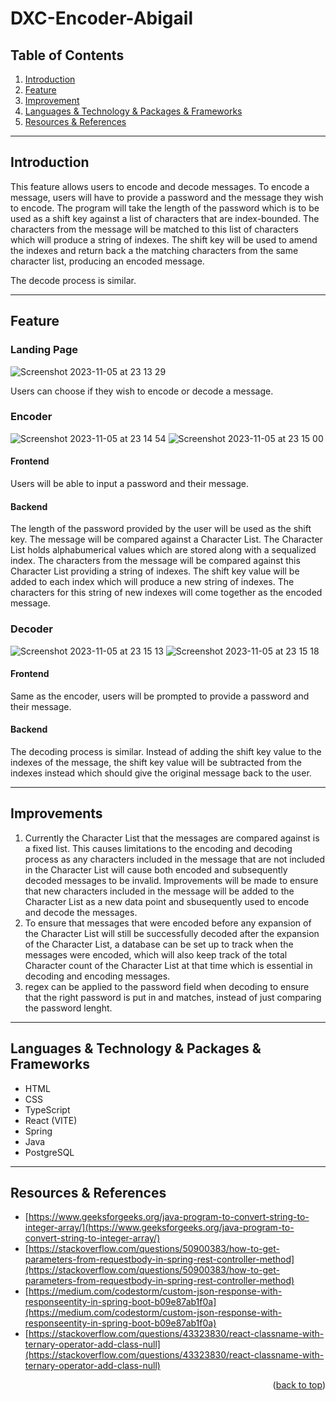 # DXC-Encoder-Abigail

## Table of Contents
1. [Introduction](#intro)
2. [Feature](#feature)
3. [Improvement](#improvements)
4. [Languages & Technology & Packages & Frameworks](#languages)
5. [Resources & References](#resources)

***
<a name="intro"></a>
## Introduction

This feature allows users to encode and decode messages. To encode a message, users will have to provide a password and the message they wish to encode. The program will take the length of the password which is to be used as a shift key against a list of characters that are index-bounded. The characters from the message will be matched to this list of characters which will produce a string of indexes. The shift key will be used to amend the indexes and return back a the matching characters from the same character list, producing an encoded message.

The decode process is similar.

***
<a name="feature"></a>
## Feature

### Landing Page
![Screenshot 2023-11-05 at 23 13 29](https://github.com/abigail-143/DXC-Encoder-Abigail/assets/106907059/a7bcfe33-3cfe-4b83-8268-74f5f87923f6)

Users can choose if they wish to encode or decode a message.

### Encoder
![Screenshot 2023-11-05 at 23 14 54](https://github.com/abigail-143/DXC-Encoder-Abigail/assets/106907059/47c0834a-3a4e-4dc8-a6ce-612076781334)
![Screenshot 2023-11-05 at 23 15 00](https://github.com/abigail-143/DXC-Encoder-Abigail/assets/106907059/c0a8093d-ed67-4fb4-b158-2fdec9a2a3bc)

#### Frontend
Users will be able to input a password and their message.

#### Backend
The length of the password provided by the user will be used as the shift key. The message will be compared against a Character List. The Character List holds alphabumerical values which are stored along with a sequalized index. The characters from the message will be compared against this Character List providing a string of indexes. The shift key value will be added to each index which will produce a new string of indexes. The characters for this string of new indexes will come together as the encoded message.

### Decoder
![Screenshot 2023-11-05 at 23 15 13](https://github.com/abigail-143/DXC-Encoder-Abigail/assets/106907059/2b13c650-3d57-477c-929d-2f5a2724d2e9)
![Screenshot 2023-11-05 at 23 15 18](https://github.com/abigail-143/DXC-Encoder-Abigail/assets/106907059/60f74590-bec9-4408-b27e-c81c7043186f)

#### Frontend
Same as the encoder, users will be prompted to provide a password and their message.

#### Backend
The decoding process is similar. Instead of adding the shift key value to the indexes of the message, the shift key value will be subtracted from the indexes instead which should give the original message back to the user.

***
<a name="improvements"></a>
## Improvements

1. Currently the Character List that the messages are compared against is a fixed list. This causes limitations to the encoding and decoding process as any characters included in the message that are not included in the Character List will cause both encoded and subsequently decoded messages to be invalid. Improvements will be made to ensure that new characters included in the message will be added to the Character List as a new data point and sbusequently used to encode and decode the messages.
2. To ensure that messages that were encoded before any expansion of the Character List will still be successfully decoded after the expansion of the Character List, a database can be set up to track when the messages were encoded, which will also keep track of the total Character count of the Character List at that time which is essential in decoding and encoding messages.
3. regex can be applied to the password field when decoding to ensure that the right password is put in and matches, instead of just comparing the password lenght.

***
<a name="languages"></a>
## Languages & Technology & Packages & Frameworks

- HTML
- CSS
- TypeScript
- React (VITE)
- Spring
- Java
- PostgreSQL

***
<a name="resources"></a>
## Resources & References

- [https://www.geeksforgeeks.org/java-program-to-convert-string-to-integer-array/](https://www.geeksforgeeks.org/java-program-to-convert-string-to-integer-array/)
- [https://stackoverflow.com/questions/50900383/how-to-get-parameters-from-requestbody-in-spring-rest-controller-method](https://stackoverflow.com/questions/50900383/how-to-get-parameters-from-requestbody-in-spring-rest-controller-method)
- [https://medium.com/codestorm/custom-json-response-with-responseentity-in-spring-boot-b09e87ab1f0a](https://medium.com/codestorm/custom-json-response-with-responseentity-in-spring-boot-b09e87ab1f0a)
- [https://stackoverflow.com/questions/43323830/react-classname-with-ternary-operator-add-class-null](https://stackoverflow.com/questions/43323830/react-classname-with-ternary-operator-add-class-null)


<p align="right">(<a href="#readme-top">back to top</a>)</p>
